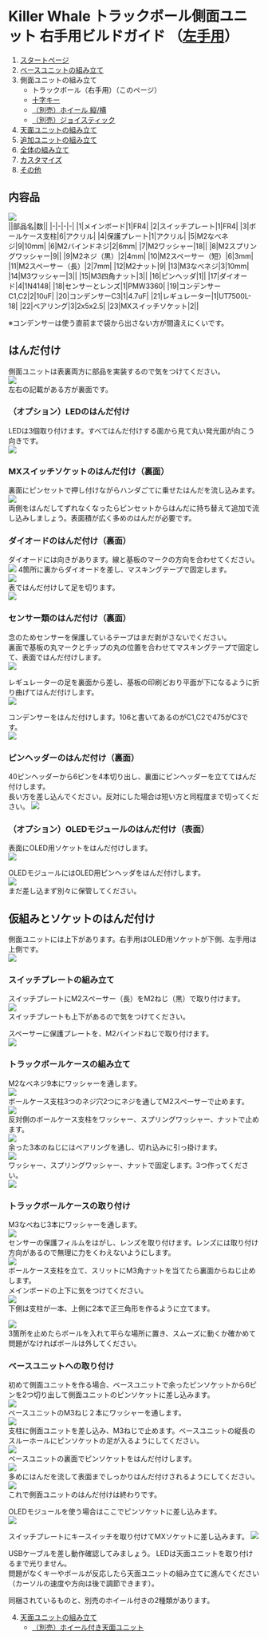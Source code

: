 # Killer Whale トラックボール側面ユニット 右手用ビルドガイド （[左手用](../左手用/3_側面ユニット_トラックボール.md)）

1. [スタートページ](../README.md)
2. [ベースユニットの組み立て](../右手用/2_ベースユニット.md)
3. 側面ユニットの組み立て
   - トラックボール（右手用）（このページ）
   - [十字キー](../右手用/3_側面ユニット_十字キー.md)
   - [（別売）ホイール 縦/横](../右手用/3_側面ユニット_ホイール.md)
   - [（別売）ジョイスティック](../右手用/3_側面ユニット_ジョイスティック.md)
4. [天面ユニットの組み立て](../右手用/4_天面ユニット.md)
5. [追加ユニットの組み立て](../右手用/5_追加ユニット.md)
6. [全体の組み立て](../右手用/6_全体の組み立て.md)
7. [カスタマイズ](../右手用/7_カスタマイズ.md)
8. [その他](../右手用/8_その他.md)

## 内容品 
![](../img/trackball/IMG_5057.jpg)    
||部品名|数||
|-|-|-|-|
|1|メインボード|1|FR4|
|2|スイッチプレート|1|FR4|
|3|ボールケース支柱|6|アクリル|
|4|保護プレート|1|アクリル|
|5|M2なべネジ|9|10mm|
|6|M2バインドネジ|2|6mm|
|7|M2ワッシャー|18||
|8|M2スプリングワッシャー|9||
|9|M2ネジ（黒）|2|4mm|
|10|M2スペーサー（短）|6|3mm|
|11|M2スペーサー（長）|2|7mm|
|12|M2ナット|9|
|13|M3なべネジ|3|10mm|
|14|M3ワッシャー|3||
|15|M3四角ナット|3||
|16|ピンヘッダ|1||
|17|ダイオード|4|1N4148|
|18|センサーとレンズ|1|PMW3360|
|19|コンデンサーC1,C2|2|10uF|
|20|コンデンサーC3|1|4.7uF|
|21|レギュレーター|1|UT7500L-18|
|22|ベアリング|3|2x5x2.5|
|23|MXスイッチソケット|2||

※コンデンサーは使う直前まで袋から出さない方が間違えにくいです。  

## はんだ付け
側面ユニットは表裏両方に部品を実装するので気をつけてください。  
![](../img/trackball/IMG_5060.jpeg)  
左右の記載がある方が裏面です。  
### （オプション）LEDのはんだ付け
LEDは3個取り付けます。すべてはんだ付けする面から見て丸い発光面が向こう向きです。  
![](../img/trackball/IMG_5063.jpeg)  



### MXスイッチソケットのはんだ付け（裏面）
裏面にピンセットで押し付けながらハンダごてに乗せたはんだを流し込みます。  
![](../img/trackball/IMG_6009.jpeg)  
両側をはんだしてずれなくなったらピンセットからはんだに持ち替えて追加で流し込みしましょう。表面積が広く多めのはんだが必要です。  

### ダイオードのはんだ付け（裏面）
ダイオードには向きがあります。線と基板のマークの方向を合わせてください。 
![](../img/trackball/IMG_5075.jpg) 
4箇所に裏からダイオードを差し、マスキングテープで固定します。  
![](../img/trackball/IMG_6012.jpeg)  
表ではんだ付けして足を切ります。  
![](../img/trackball/IMG_6016.jpeg)  

### センサー類のはんだ付け（裏面）
念のためセンサーを保護しているテープはまだ剥がさないでください。  
裏面で基板の丸マークとチップの丸の位置を合わせてマスキングテープで固定して、表面ではんだ付けします。  
![](../img/trackball/IMG_5084.jpg)  

レギュレーターの足を裏面から差し、基板の印刷どおり平面が下になるように折り曲げてはんだ付けします。  
![](../img/trackball/IMG_5091.jpeg)  

コンデンサーをはんだ付けします。106と書いてあるのがC1,C2で475がC3です。  
![](../img/trackball/IMG_5096.jpeg)  

### ピンヘッダーのはんだ付け（裏面）
40ピンヘッダーから6ピンを4本切り出し、裏面にピンヘッダーを立ててはんだ付けします。  
長い方を差し込んでください。反対にした場合は短い方と同程度まで切ってください。
![](../img/trackball/IMG_5107.jpeg)  

### （オプション）OLEDモジュールのはんだ付け（表面）
表面にOLED用ソケットをはんだ付けします。  
![](../img/trackball/IMG_5109.jpeg)  

OLEDモジュールにはOLED用ピンヘッダをはんだ付けします。  
![](../img/trackball/IMG_5116.jpeg)  
まだ差し込まず別々に保管してください。  

## 仮組みとソケットのはんだ付け
側面ユニットには上下があります。右手用はOLED用ソケットが下側、左手用は上側です。  
![](../img/trackball/IMG_5117.jpeg)  
### スイッチプレートの組み立て
スイッチプレートにM2スペーサー（長）をM2ねじ（黒）で取り付けます。  
![](../img/trackball/IMG_5126.jpeg)  
スイッチプレートも上下があるので気をつけてください。  
  
スペーサーに保護プレートを、M2バインドねじで取り付けます。  
![](../img/trackball/IMG_5127.jpeg)  

### トラックボールケースの組み立て
M2なべネジ9本にワッシャーを通します。  
![](../img/trackball/IMG_5130.jpeg)  
ボールケース支柱3つのネジ穴2つにネジを通してM2スペーサーで止めます。  
![](../img/trackball/IMG_5134.jpeg)  
反対側のボールケース支柱をワッシャー、スプリングワッシャー、ナットで止めます。  
![](../img/trackball/IMG_5137.jpeg)  
余った3本のねじにはベアリングを通し、切れ込みに引っ掛けます。  
![](../img/trackball/IMG_5142.jpeg)  
ワッシャー、スプリングワッシャー、ナットで固定します。3つ作ってください。  
![](../img/trackball/IMG_5147.jpeg)  

### トラックボールケースの取り付け
M3なべねじ3本にワッシャーを通します。  
![](../img/trackball/IMG_5149.jpeg)  
センサーの保護フィルムをはがし、レンズを取り付けます。レンズには取り付け方向があるので無理に力をくわえないようにします。  
![](../img/trackball/IMG_5155.jpeg)  
ボールケース支柱を立て、スリットにM3角ナットを当てたら裏面からねじ止めします。  
メインボードの上下に気をつけてください。  
![](../img/trackball/IMG_5157.jpeg)  
下側は支柱が一本、上側に2本で正三角形を作るように立てます。  

![](../img/trackball/IMG_5159.jpeg)  
3箇所を止めたらボールを入れて平らな場所に置き、スムーズに動くか確かめて問題がなければボールは外してください。   

### ベースユニットへの取り付け
初めて側面ユニットを作る場合、ベースユニットで余ったピンソケットから6ピンを2つ切り出して側面ユニットのピンソケットに差し込みます。  
![](../img/trackball/IMG_5167.jpeg)  
ベースユニットのM3ねじ２本にワッシャーを通します。  
![](../img/trackball/IMG_5169.jpeg)  
支柱に側面ユニットを差し込み、M3ねじで止めます。ベースユニットの縦長のスルーホールにピンソケットの足が入るようにしてください。  
![](../img/trackball/IMG_5177.jpeg)  
ベースユニットの裏面でピンソケットをはんだ付けします。  
![](../img/trackball/IMG_5180.jpeg)  
多めにはんだを流して表面までしっかりはんだ付けされるようにしてください。  
![](../img/trackball/IMG_5184.jpeg)  
これで側面ユニットのはんだ付けは終わりです。  


OLEDモジュールを使う場合はここでピンソケットに差し込みます。  
![](../img/trackball/IMG_5190.jpeg) 

スイッチプレートにキースイッチを取り付けてMXソケットに差し込みます。
![](../img/trackball/IMG_5193.jpeg) 

USBケーブルを差し動作確認してみましょう。  LEDは天面ユニットを取り付けるまで光りません。  
問題がなくキーやボールが反応したら天面ユニットの組み立てに進んでください（カーソルの速度や方向は後で調節できます）。  
  
同梱されているものと、別売のホイール付きの2種類があります。  
  
4. [天面ユニットの組み立て](../右手用/4_天面ユニット.md)
   - [（別売）ホイール付き天面ユニット](../右手用/4_ホイール付き天面ユニット.md)

